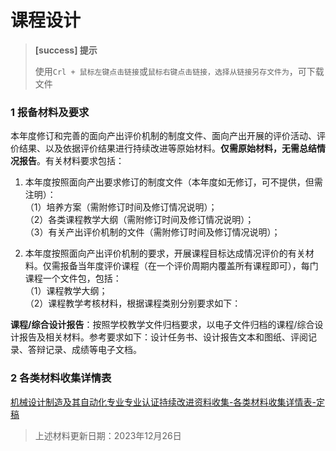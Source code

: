 # 课程设计

> **[success] 提示**
> 
> 使用`Crl + 鼠标左键点击链接`或`鼠标右键点击链接，选择从链接另存文件为`，可下载文件
> 


### 1 报备材料及要求

本年度修订和完善的面向产出评价机制的制度文件、面向产出开展的评价活动、评价结果、以及依据评价结果进行持续改进等原始材料。**仅需原始材料，无需总结情况报告**。有关材料要求包括：

1. 本年度按照面向产出要求修订的制度文件（本年度如无修订，可不提供，但需注明）：<br/>
（1）培养方案（需附修订时间及修订情况说明）；<br/>
（2）各类课程教学大纲（需附修订时间及修订情况说明）；<br/>
（3）有关产出评价机制的文件（需附修订时间及修订情况说明）；<br/>

2. 本年度按照面向产出评价机制的要求，开展课程目标达成情况评价的有关材料。仅需报备当年度评价课程（在一个评价周期内覆盖所有课程即可），每门课程一个文件包，包括：<br/>
（1）课程教学大纲；<br/>
（2）课程教学考核材料，根据课程类别分别要求如下：


**课程/综合设计报告**：按照学校教学文件归档要求，以电子文件归档的课程/综合设计报告及相关材料。参考要求如下：设计任务书、设计报告文本和图纸、评阅记录、答辩记录、成绩等电子文档。


### 2 各类材料收集详情表

[机械设计制造及其自动化专业专业认证持续改进资料收集-各类材料收集详情表-定稿](./files/机械设计制造及其自动化专业专业认证持续改进资料收集-各类材料收集详情表-定稿.docx)

> 上述材料更新日期：2023年12月26日

